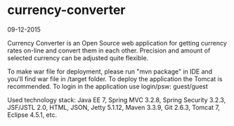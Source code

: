 # currency-converter
09-12-2015 

Currency Converter is an Open Source web application for getting currency rates on-line and convert them in each other. 
Precision and amount of selected currency can be adjusted quite flexible. 

To make war file for deployment, please run "mvn package" in IDE and you'll find war file in /target folder. 
To deploy the application the Tomcat is recommended. 
To login in the application use login/psw: guest/guest

Used technology stack:
Java EE 7, Spring MVC 3.2.8, Spring Security 3.2.3, JSF/JSTL 2.0, HTML, JSON, Jetty 5.1.12, Maven 3.3.9, Git 2.6.3, Tomcat 7, Eclipse 4.5.1, etc.
